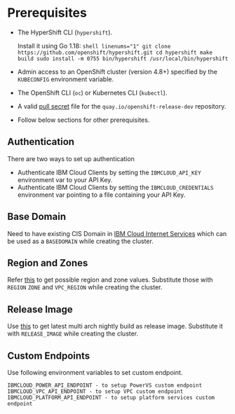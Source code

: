 # Prerequisites

* The HyperShift CLI (`hypershift`).

    Install it using Go 1.18:
        ```shell linenums="1"
        git clone https://github.com/openshift/hypershift.git
        cd hypershift
        make build
        sudo install -m 0755 bin/hypershift /usr/local/bin/hypershift
        ```

* Admin access to an OpenShift cluster (version 4.8+) specified by the `KUBECONFIG` environment variable.
* The OpenShift CLI (`oc`) or Kubernetes CLI (`kubectl`).
* A valid [pull secret](https://console.redhat.com/openshift/install/ibm-cloud) file for the `quay.io/openshift-release-dev` repository.
* Follow below sections for other prerequisites.

## Authentication
There are two ways to set up authentication
- Authenticate IBM Cloud Clients by setting the `IBMCLOUD_API_KEY` environment var to your API Key.
- Authenticate IBM Cloud Clients by setting the `IBMCLOUD_CREDENTIALS` environment var pointing to a file containing your API Key.

## Base Domain
Need to have existing CIS Domain in [IBM Cloud Internet Services](https://cloud.ibm.com/docs/cis) which can be used as a `BASEDOMAIN` while creating the cluster.

## Region and Zones
Refer [this](https://cluster-api-ibmcloud.sigs.k8s.io/reference/regions-zones-mapping.html) to get possible region and zone values. Substitute those with `REGION` `ZONE` and `VPC_REGION` while creating the cluster.

## Release Image
Use [this](https://multi.ocp.releases.ci.openshift.org) to get latest multi arch nightly build as release image. Substitute it with `RELEASE_IMAGE` while creating the cluster.

## Custom Endpoints
Use following environment variables to set custom endpoint.
```
IBMCLOUD_POWER_API_ENDPOINT - to setup PowerVS custom endpoint
IBMCLOUD_VPC_API_ENDPOINT - to setup VPC custom endpoint
IBMCLOUD_PLATFORM_API_ENDPOINT - to setup platform services custom endpoint
```